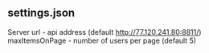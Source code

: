 ## settings.json

Server url - api address (default http://77.120.241.80:8811/)<br />
maxItemsOnPage - number of users per page (default 5)